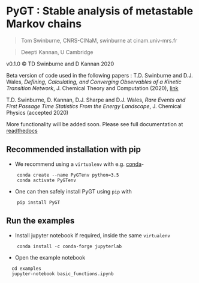 # PyGT : Stable analysis of metastable Markov chains

> Tom Swinburne, CNRS-CINaM, swinburne at cinam.univ-mrs.fr

> Deepti Kannan, U Cambridge

v0.1.0 :copyright: TD Swinburne and D Kannan 2020

Beta version of code used in the following papers :
T.D. Swinburne and D.J. Wales, *Defining, Calculating, and Converging Observables of a Kinetic Transition Network*, J. Chemical Theory and Computation (2020), [link](https://doi.org/10.1021/acs.jctc.9b01211)

T.D. Swinburne, D. Kannan, D.J. Sharpe and D.J. Wales, *Rare Events and First Passage Time Statistics From the Energy Landscape*,
J. Chemical Physics (accepted 2020)

More functionality will be added soon. Please see full documentation at [readthedocs](https://pygt.readthedocs.io)

## Recommended installation with pip
- We recommend using a `virtualenv` with e.g. [conda](https://docs.conda.io/en/latest/miniconda.html)-
```
	conda create --name PyGTenv python=3.5
	conda activate PyGTenv
```
- One can then safely install PyGT using `pip` with
```
	pip install PyGT
```

## Run the examples
- Install jupyter notebook if required, inside the same `virtualenv`
```
	conda install -c conda-forge jupyterlab
```
- Open the example notebook
```
  cd examples
  jupyter-notebook basic_functions.ipynb
```
